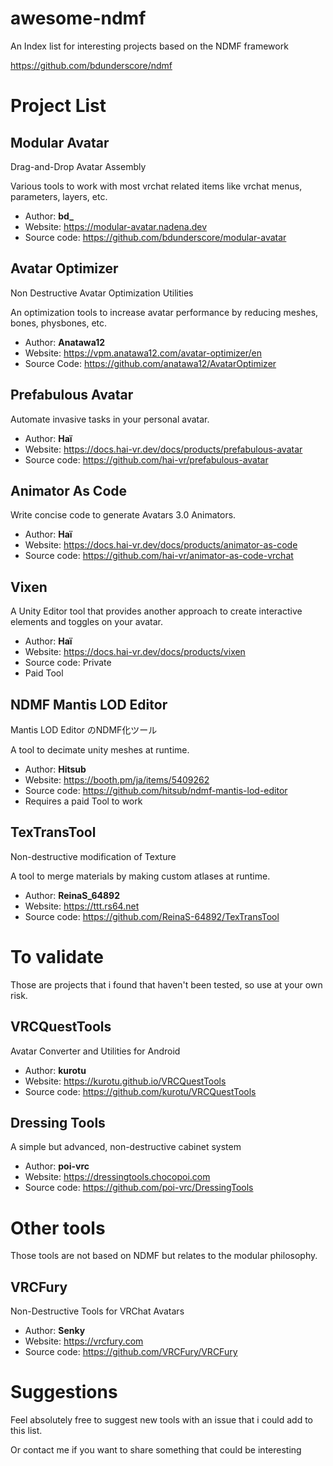 # awesome-ndmf
An Index list for interesting projects based on the NDMF framework

<https://github.com/bdunderscore/ndmf>

# Project List

## Modular Avatar
Drag-and-Drop Avatar Assembly

Various tools to work with most vrchat related items like vrchat menus, parameters, layers, etc.

- Author: **bd_**
- Website: <https://modular-avatar.nadena.dev>
- Source code: <https://github.com/bdunderscore/modular-avatar>

## Avatar Optimizer
Non Destructive Avatar Optimization Utilities

An optimization tools to increase avatar performance by reducing meshes, bones, physbones, etc.

- Author: **Anatawa12**
- Website: <https://vpm.anatawa12.com/avatar-optimizer/en>
- Source Code: <https://github.com/anatawa12/AvatarOptimizer>

## Prefabulous Avatar
Automate invasive tasks in your personal avatar.

- Author: **Haï**
- Website: <https://docs.hai-vr.dev/docs/products/prefabulous-avatar>
- Source code: <https://github.com/hai-vr/prefabulous-avatar>

## Animator As Code
Write concise code to generate Avatars 3.0 Animators.

- Author: **Haï**
- Website: <https://docs.hai-vr.dev/docs/products/animator-as-code>
- Source code: <https://github.com/hai-vr/animator-as-code-vrchat>

## Vixen
A Unity Editor tool that provides another approach to create interactive elements and toggles on your avatar.

- Author: **Haï**
- Website: <https://docs.hai-vr.dev/docs/products/vixen>
- Source code: Private
- Paid Tool

## NDMF Mantis LOD Editor
Mantis LOD Editor のNDMF化ツール

A tool to decimate unity meshes at runtime.
- Author: **Hitsub**
- Website: <https://booth.pm/ja/items/5409262>
- Source code: <https://github.com/hitsub/ndmf-mantis-lod-editor>
- Requires a paid Tool to work

## TexTransTool
Non-destructive modification of Texture

A tool to merge materials by making custom atlases at runtime.

- Author: **ReinaS_64892**
- Website: <https://ttt.rs64.net>
- Source code: <https://github.com/ReinaS-64892/TexTransTool>

# To validate

Those are projects that i found that haven't been tested, so use at your own risk.

## VRCQuestTools
Avatar Converter and Utilities for Android

- Author: **kurotu**
- Website: <https://kurotu.github.io/VRCQuestTools>
- Source code: <https://github.com/kurotu/VRCQuestTools>

## Dressing Tools
A simple but advanced, non-destructive cabinet system

- Author: **poi-vrc**
- Website: <https://dressingtools.chocopoi.com>
- Source code: <https://github.com/poi-vrc/DressingTools>

# Other tools

Those tools are not based on NDMF but relates to the modular philosophy.

## VRCFury
Non-Destructive Tools for VRChat Avatars

- Author: **Senky**
- Website: <https://vrcfury.com>
- Source code: <https://github.com/VRCFury/VRCFury>


# Suggestions

Feel absolutely free to suggest new tools with an issue that i could add to this list.

Or contact me if you want to share something that could be interesting
